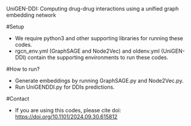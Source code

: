 UniGEN-DDI: Computing drug-drug interactions using a unified graph embedding network

#Setup
* We require python3 and other supporting libraries for running these codes.
* rgcn_env.yml (GraphSAGE and Node2Vec) and oldenv.yml (UniGEN-DDI) contain the supporting environments to run these codes.

#How to run?
* Generate embeddings by running GraphSAGE.py and Node2Vec.py.
* Run UniGENDDI.py for DDIs predictions.

#Contact
* If you are using this codes, please cite  doi: https://doi.org/10.1101/2024.09.30.615812
